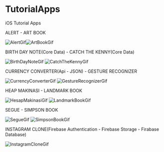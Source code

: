 # TutorialApps
iOS Tutorial Apps

ALERT - ART BOOK 


![AlertGif](https://user-images.githubusercontent.com/58392243/185426189-aff97361-8174-4aff-909f-010f6c0ac67a.gif)![ArtBookGif](https://user-images.githubusercontent.com/58392243/185426397-c8d4517e-aef6-4221-8360-44ec2f5fb669.gif)


BIRTH DAY NOTE(Core Data) - CATCH THE KENNY(Core Data) 

![BirthDayNoteGif](https://user-images.githubusercontent.com/58392243/185425902-08fcea88-79a9-411d-b200-33b5769cc234.gif) ![CatchTheKennyGif](https://user-images.githubusercontent.com/58392243/185444136-b7e01d71-d43c-482b-8e73-b7d2083dfe14.gif)

CURRENCY CONVERTER(Api - JSON) - GESTURE RECOGNIZER

![CurrencyConverterGif](https://user-images.githubusercontent.com/58392243/185445205-3d3fec3a-7ce7-4931-894c-8f17dab3b220.gif) ![GestureRecognizerGif](https://user-images.githubusercontent.com/58392243/185445819-0f324028-a6db-410d-905e-2f860d765762.gif)

HEAP MAKINASI - LANDMARK BOOK

![HesapMakinasiGif](https://user-images.githubusercontent.com/58392243/185446339-c4725bc2-bd7e-4351-8744-ce47ba5455aa.gif) ![LandmarkBookGif](https://user-images.githubusercontent.com/58392243/185447332-406df8c4-67ec-4005-8bc0-af21c4f5ea00.gif)

SEGUE - SIMPSON BOOK

![SegueGif](https://user-images.githubusercontent.com/58392243/185447948-d64d95d8-1ba1-4e29-a159-18acfab4a10d.gif) ![SimpsonBookGif](https://user-images.githubusercontent.com/58392243/185448766-8490ba04-b69b-484c-a1be-e2577cc2d30d.gif)

INSTAGRAM CLONE(Firebase Authentication - Firebase Storage - Firabase Database) 

![InstagramCloneGif](https://user-images.githubusercontent.com/58392243/185451155-61474aff-602c-4e55-92eb-1963bd6533c3.gif)
